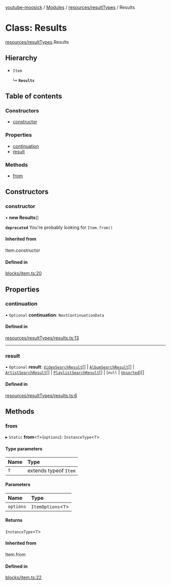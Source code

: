 [youtube-moosick](../README.md) / [Modules](../modules.md) / [resources/resultTypes](../modules/resources_resultTypes.md) / Results

# Class: Results

[resources/resultTypes](../modules/resources_resultTypes.md).Results

## Hierarchy

- `Item`

  ↳ **`Results`**

## Table of contents

### Constructors

- [constructor](resources_resultTypes.Results.md#constructor)

### Properties

- [continuation](resources_resultTypes.Results.md#continuation)
- [result](resources_resultTypes.Results.md#result)

### Methods

- [from](resources_resultTypes.Results.md#from)

## Constructors

### constructor

• **new Results**()

**`deprecated`** You're probably looking for `Item.from()`

#### Inherited from

Item.constructor

#### Defined in

[blocks/item.ts:20](https://github.com/EvasiveXkiller/youtube-moosick/blob/13a57da/src/blocks/item.ts#L20)

## Properties

### continuation

• `Optional` **continuation**: `NextContinuationData`

#### Defined in

[resources/resultTypes/results.ts:13](https://github.com/EvasiveXkiller/youtube-moosick/blob/13a57da/src/resources/resultTypes/results.ts#L13)

___

### result

• `Optional` **result**: [`VideoSearchResult`](resources_resultTypes.VideoSearchResult.md)[] \| [`AlbumSearchResult`](resources_resultTypes.AlbumSearchResult.md)[] \| [`ArtistSearchResult`](resources_resultTypes.ArtistSearchResult.md)[] \| [`PlaylistSearchResult`](resources_resultTypes.PlaylistSearchResult.md)[] \| (``null`` \| [`Unsorted`](resources_resultTypes.Unsorted.md))[]

#### Defined in

[resources/resultTypes/results.ts:6](https://github.com/EvasiveXkiller/youtube-moosick/blob/13a57da/src/resources/resultTypes/results.ts#L6)

## Methods

### from

▸ `Static` **from**<`T`\>(`options`): `InstanceType`<`T`\>

#### Type parameters

| Name | Type |
| :------ | :------ |
| `T` | extends typeof `Item` |

#### Parameters

| Name | Type |
| :------ | :------ |
| `options` | `ItemOptions`<`T`\> |

#### Returns

`InstanceType`<`T`\>

#### Inherited from

Item.from

#### Defined in

[blocks/item.ts:22](https://github.com/EvasiveXkiller/youtube-moosick/blob/13a57da/src/blocks/item.ts#L22)

